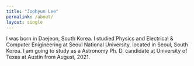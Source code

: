 ```yaml
---
title: "Joohyun Lee"
permalink: /about/
layout: single
---
```



I was born in Daejeon, South Korea. I studied Physics and Electrical & Computer Enigineering at Seoul National University, located in Seoul, South Korea. I am going to study as a Astronomy Ph. D. candidate at University of Texas at Austin from August, 2021.
